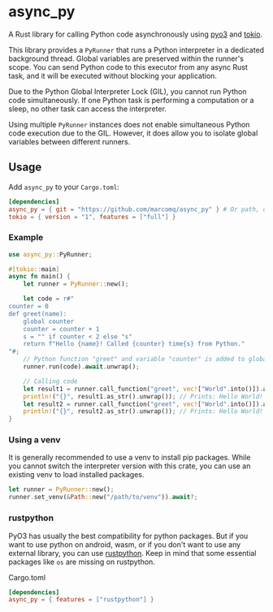 # async_py

A Rust library for calling Python code asynchronously using [pyo3](https://github.com/PyO3/pyo3) and [tokio](https://tokio.rs/).

This library provides a `PyRunner` that runs a Python interpreter in a dedicated 
background thread. Global variables are preserved within the runner's scope. 
You can send Python code to this executor from any async Rust task, 
and it will be executed without blocking your application.

Due to the Python Global Interpreter Lock (GIL), you cannot run Python code simultaneously. If one Python
task is performing a computation or a sleep, no other task can access the interpreter.

Using multiple `PyRunner` instances does not enable simultaneous Python code execution due to the GIL. 
However, it does allow you to isolate global variables between different runners.

## Usage

Add `async_py` to your `Cargo.toml`:

```toml
[dependencies]
async_py = { git = "https://github.com/marcomq/async_py" } # Or path, or crates.io version
tokio = { version = "1", features = ["full"] }
```

### Example

```rust
use async_py::PyRunner;

#[tokio::main]
async fn main() {
    let runner = PyRunner::new();

    let code = r#"
counter = 0
def greet(name):
    global counter
    counter = counter + 1
    s = "" if counter < 2 else "s"
    return f"Hello {name}! Called {counter} time{s} from Python."
"#;
    // Python function "greet" and variable "counter" is added to globals
    runner.run(code).await.unwrap();

    // Calling code
    let result1 = runner.call_function("greet", vec!["World".into()]).await.unwrap();
    println!("{}", result1.as_str().unwrap()); // Prints: Hello World! Called 1 time from Python.
    let result2 = runner.call_function("greet", vec!["World".into()]).await.unwrap();
    println!("{}", result2.as_str().unwrap()); // Prints: Hello World! Called 2 times from Python.
}
```
### Using a venv
It is generally recommended to use a venv to install pip packages.
While you cannot switch the interpreter version with this crate, you can use an
existing venv to load installed packages.

```rust
let runner = PyRunner::new();
runner.set_venv(&Path::new("/path/to/venv")).await?;
```

### rustpython
PyO3 has usually the best compatibility for python packages.
But if you want to use python on android, wasm, or if you don't want to use any
external library, you can use [rustpython](https://github.com/RustPython/RustPython).
Keep in mind that some essential packages like `os` are missing on rustpython.

Cargo.toml
```toml
[dependencies]
async_py = { features = ["rustpython"] } 
```